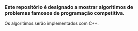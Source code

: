 ### Este repositório é designado a mostrar algoritimos de problemas famosos de programação competitiva.
Os algoritimos serão implementados com C++.
